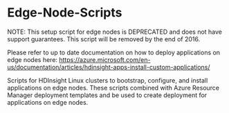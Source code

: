 # Edge-Node-Scripts
NOTE: This setup script for edge nodes is DEPRECATED and does not have support guarantees.
This script will be removed by the end of 2016.

Please refer to up to date documentation on how to deploy applications on edge nodes here: https://azure.microsoft.com/en-us/documentation/articles/hdinsight-apps-install-custom-applications/

Scripts for HDInsight Linux clusters to bootstrap, configure, and install applications on edge nodes. These scripts combined with Azure Resource Manager deployment templates and be used to create deployment for applications on edge nodes.
